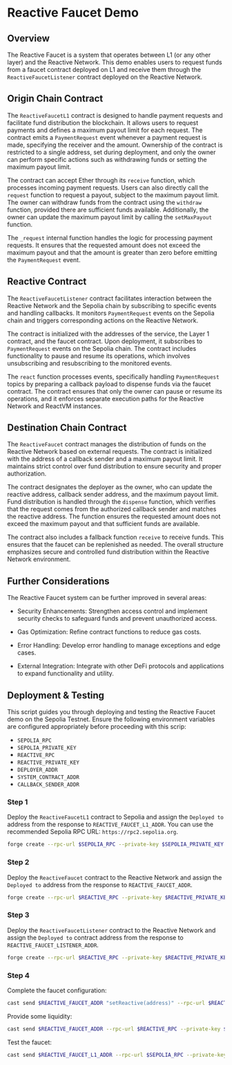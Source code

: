 # Reactive Faucet Demo

## Overview

The Reactive Faucet is a system that operates between L1 (or any other layer) and the Reactive Network. This demo enables users to request funds from a faucet contract deployed on L1 and receive them through the `ReactiveFaucetListener` contract deployed on the Reactive Network.

## Origin Chain Contract

The `ReactiveFaucetL1` contract is designed to handle payment requests and facilitate fund distribution the blockchain. It allows users to request payments and defines a maximum payout limit for each request. The contract emits a `PaymentRequest` event whenever a payment request is made, specifying the receiver and the amount. Ownership of the contract is restricted to a single address, set during deployment, and only the owner can perform specific actions such as withdrawing funds or setting the maximum payout limit.

The contract can accept Ether through its `receive` function, which processes incoming payment requests. Users can also directly call the `request` function to request a payout, subject to the maximum payout limit. The owner can withdraw funds from the contract using the `withdraw` function, provided there are sufficient funds available. Additionally, the owner can update the maximum payout limit by calling the `setMaxPayout` function.

The `_request` internal function handles the logic for processing payment requests. It ensures that the requested amount does not exceed the maximum payout and that the amount is greater than zero before emitting the `PaymentRequest` event.

## Reactive Contract

The `ReactiveFaucetListener` contract facilitates interaction between the Reactive Network and the Sepolia chain by subscribing to specific events and handling callbacks. It monitors `PaymentRequest` events on the Sepolia chain and triggers corresponding actions on the Reactive Network.

The contract is initialized with the addresses of the service, the Layer 1 contract, and the faucet contract. Upon deployment, it subscribes to `PaymentRequest` events on the Sepolia chain. The contract includes functionality to pause and resume its operations, which involves unsubscribing and resubscribing to the monitored events.

The `react` function processes events, specifically handling `PaymentRequest` topics by preparing a callback payload to dispense funds via the faucet contract. The contract ensures that only the owner can pause or resume its operations, and it enforces separate execution paths for the Reactive Network and ReactVM instances.

## Destination Chain Contract

The `ReactiveFaucet` contract manages the distribution of funds on the Reactive Network based on external requests. The contract is initialized with the address of a callback sender and a maximum payout limit. It maintains strict control over fund distribution to ensure security and proper authorization.

The contract designates the deployer as the owner, who can update the reactive address, callback sender address, and the maximum payout limit. Fund distribution is handled through the `dispense` function, which verifies that the request comes from the authorized callback sender and matches the reactive address. The function ensures the requested amount does not exceed the maximum payout and that sufficient funds are available.

The contract also includes a fallback function `receive` to receive funds. This ensures that the faucet can be replenished as needed. The overall structure emphasizes secure and controlled fund distribution within the Reactive Network environment.

## Further Considerations

The Reactive Faucet system can be further improved in several areas:

- Security Enhancements: Strengthen access control and implement security checks to safeguard funds and prevent unauthorized access.

- Gas Optimization: Refine contract functions to reduce gas costs.

- Error Handling: Develop error handling to manage exceptions and edge cases.

- External Integration: Integrate with other DeFi protocols and applications to expand functionality and utility.

## Deployment & Testing

This script guides you through deploying and testing the Reactive Faucet demo on the Sepolia Testnet. Ensure the following environment variables are configured appropriately before proceeding with this scrip:

* `SEPOLIA_RPC`
* `SEPOLIA_PRIVATE_KEY`
* `REACTIVE_RPC`
* `REACTIVE_PRIVATE_KEY`
* `DEPLOYER_ADDR`
* `SYSTEM_CONTRACT_ADDR`
* `CALLBACK_SENDER_ADDR`

### Step 1

Deploy the `ReactiveFaucetL1` contract to Sepolia and assign the `Deployed to` address from the response to `REACTIVE_FAUCET_L1_ADDR`. You can use the recommended Sepolia RPC URL: `https://rpc2.sepolia.org`.

```bash
forge create --rpc-url $SEPOLIA_RPC --private-key $SEPOLIA_PRIVATE_KEY src/faucet/ReactiveFaucetL1.sol:ReactiveFaucetL1 --constructor-args 1ether
```

### Step 2

Deploy the `ReactiveFaucet` contract to the Reactive Network and assign the `Deployed to` address from the response to `REACTIVE_FAUCET_ADDR`.

```bash
forge create --rpc-url $REACTIVE_RPC --private-key $REACTIVE_PRIVATE_KEY src/faucet/ReactiveFaucet.sol:ReactiveFaucet --constructor-args $CALLBACK_SENDER_ADDR 1ether
```

### Step 3

Deploy the `ReactiveFaucetListener` contract to the Reactive Network and assign the `Deployed to` contract address from the response to `REACTIVE_FAUCET_LISTENER_ADDR`.

```bash
forge create --rpc-url $REACTIVE_RPC --private-key $REACTIVE_PRIVATE_KEY src/faucet/ReactiveFaucetListener.sol:ReactiveFaucetListener --constructor-args $SYSTEM_CONTRACT_ADDR $REACTIVE_FAUCET_L1_ADDR $REACTIVE_FAUCET_ADDR
```

### Step 4

Complete the faucet configuration:

```bash
cast send $REACTIVE_FAUCET_ADDR "setReactive(address)" --rpc-url $REACTIVE_RPC --private-key $REACTIVE_PRIVATE_KEY $DEPLOYER_ADDR
```

Provide some liquidity:

```bash
cast send $REACTIVE_FAUCET_ADDR --rpc-url $REACTIVE_RPC --private-key $REACTIVE_PRIVATE_KEY --value 5ether
```

Test the faucet:

```bash
cast send $REACTIVE_FAUCET_L1_ADDR --rpc-url $SEPOLIA_RPC --private-key $SEPOLIA_PRIVATE_KEY --value 0.1ether
```